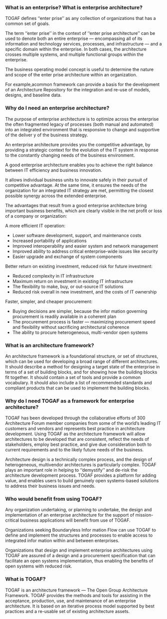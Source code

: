 ### What is an enterprise? What is enterprise architecture?
TOGAF defines ‘‘enter prise’’ as any collection of organizations that has a common set of goals.

The term ‘‘enter prise’’ in the context of ‘‘enter prise architecture’’ can be used to denote both an entire enterprise — encompassing all of its information and technology services, processes, and
infrastructure — and a specific domain within the enterprise. In both cases, the architecture crosses multiple systems, and multiple functional groups within the enterprise.

The business operating model concept is useful to determine the nature and scope of the enter prise architecture within an organization. 

 For example,acommon framework can provide a basis for the development of an Architecture Repository for the integration and re-use of models, designs, and baseline data.
 
### Why do I need an enterprise architecture?
The purpose of enterprise architecture is to optimize across the enterprise the often fragmented legacy of processes (both manual and automated) into an integrated environment that is
responsive to change and supportive of the deliver y of the business strategy.

An enterprise architecture provides you the competitive advantage, by providing a strategic context for the evolution of the IT system in response to the constantly changing needs of the business
environment.

A good enterprise architecture enables you to achieve the right balance between IT efficiency and business innovation.

It allows individual business units to innovate safely in their pursuit of competitive advantage. At the same time, it ensures the needs of the organization for an integrated IT strategy are met, permitting the closest possible synergy across the extended
enterprise. 

The advantages that result from a good enterprise architecture bring important business benefits, which are clearly visible in the net profit or loss of a company or organization:

A more efficient IT operation:
* Lower software development, support, and maintenance costs
* Increased portability of applications
* Improved interoperability and easier system and network management
* Improved ability to address critical enterprise-wide issues like security
* Easier upgrade and exchange of system components

Better return on existing investment, reduced risk for future investment:
* Reduced complexity in IT infrastructure
* Maximum return on investment in existing IT infrastructure
* The flexibility to make, buy, or out-source IT solutions
* Reduced risk overall in new investment, and the costs of IT ownership

Faster, simpler, and cheaper procurement:
* Buying decisions are simpler, because the infor mation governing procurement is readily available in a coherent plan
* The procurement process is faster — maximizing procurement speed and flexibility without sacrificing architectural coherence
* The ability to procure heterogeneous, multi-vendor open systems

### What is an architecture framework?
An architecture framework is a foundational structure, or set of structures, which can be used for developing a broad range of different architectures. 
It should describe a method for designing a target state of the enterprise in terms of a set of building blocks, and for showing how the building blocks fit together. 
It should contain a set of tools and provide a common vocabulary.  It should also include a list of recommended standards and compliant products that can be used to implement the building blocks.

### Why do I need TOGAF as a framework for enterprise architecture?
TOGAF has been developed through the collaborative efforts of 300 Architecture Forum member companies from some of the world’s leading IT customers and vendors and represents best
practice in architecture development. Using TOGAF as the architecture framework will allow architectures to be developed that are consistent, reflect the needs of stakeholders, employ best
practice, and give due consideration both to current requirements and to the likely future needs of the business.

Architecture design is a technically complex process, and the design of heterogeneous, multivendor architectures is particularly complex. TOGAF plays an important role in helping to ‘‘demystify’’ and de-risk the architecture development process. TOGAF provides a platform for
adding value, and enables users to build genuinely open systems-based solutions to address their business issues and needs.

### Who would benefit from using TOGAF?
Any organization undertaking, or planning to undertake, the design and implementation of an enterprise architecture for the support of mission-critical business applications will benefit from use of TOGAF.

Organizations seeking Boundaryless Infor mation Flow can use TOGAF to define and implement the structures and processes to enable access to integrated infor mation within and between enterprises.

Organizations that design and implement enterprise architectures using TOGAF are assured of a design and a procurement specification that can facilitate an open systems implementation, thus enabling the benefits of open systems with reduced risk.

### What is TOGAF?
TOGAF is an architecture framework — The Open Group Architecture Framework. TOGAF provides the methods and tools for assisting in the acceptance, production, use, and maintenance of an enterprise architecture. It is based on an iterative process model supported
by best practices and a re-usable set of existing architecture assets.






